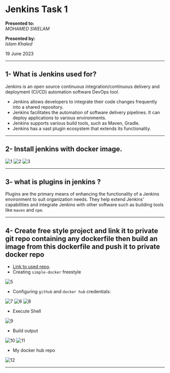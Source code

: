 # Jenkins Task 1

**Presented to:**    
_MOHAMED SWELAM_    

**Presented by:**   
_Islam Khaled_    

19 June 2023

-----------------------------------------
## 1- What is Jenkins used for?

Jenkins is an open source continuous integration/continuous delivery and 
deployment (CI/CD) automation software DevOps tool.    
- Jenkins allows developers to integrate their code changes frequently into a shared repository.
- Jenkins facilitates the automation of software delivery pipelines. It can deploy applications to various environments.
- Jenkins supports various build tools, such as Maven, Gradle.
- Jenkins has a vast plugin ecosystem that extends its functionality. 

-----------------------------------------
## 2- Install jenkins with docker image.

![1](https://github.com/eslamkhaled560/Sprints-Tasks/assets/54172897/0c2aad4b-1880-40eb-a943-d095753a9000)
![2](https://github.com/eslamkhaled560/Sprints-Tasks/assets/54172897/d3eb487d-5d65-45b7-b366-946ff5cac758)
![3](https://github.com/eslamkhaled560/Sprints-Tasks/assets/54172897/b46d1284-fb36-4c31-934c-61229c188686)

-----------------------------------------
## 3- what is plugins in jenkins ?

Plugins are the primary means of enhancing the functionality of a Jenkins 
environment to suit organization needs. They help extend 
Jenkins' capabilities and integrate Jenkins with other software such as building tools
like ```maven``` and ```npm```.

-----------------------------------------
## 4- Create free style project and link it to private git repo containing any dockerfile then build an image from this dockerfile and push it to private docker repo

- [Link to used repo](https://github.com/ianmiell/simple-dockerfile).
- Creating ```simple-docker``` freestyle

![5](https://github.com/eslamkhaled560/Sprints-Tasks/assets/54172897/4be31141-21dd-4f5f-8b0d-0bba4381957e)

- Configuring ```github``` and ```docker hub``` credentials:

![7](https://github.com/eslamkhaled560/Sprints-Tasks/assets/54172897/9389fcfb-c5fc-44c8-ab1a-47c34acf626f)
![6](https://github.com/eslamkhaled560/Sprints-Tasks/assets/54172897/1b8dc362-d7e8-42ed-b1c8-3e6db989b6c3)
![8](https://github.com/eslamkhaled560/Sprints-Tasks/assets/54172897/23712649-dd3a-4ad1-a670-85f984abcdc9)

- Execute Shell

![9](https://github.com/eslamkhaled560/Sprints-Tasks/assets/54172897/9dbba99c-84b5-4885-b023-17a2910c0ea2)

- Build output

![10](https://github.com/eslamkhaled560/Sprints-Tasks/assets/54172897/7f0cd12a-c688-4129-90c6-28217a7c2f9b)
![11](https://github.com/eslamkhaled560/Sprints-Tasks/assets/54172897/91971cee-5f07-4652-8476-7c5e8f371c03)

- My docker hub repo

![12](https://github.com/eslamkhaled560/Sprints-Tasks/assets/54172897/24174030-ed24-4340-ab3c-d6b9c0c78492)

-----------------------------------------